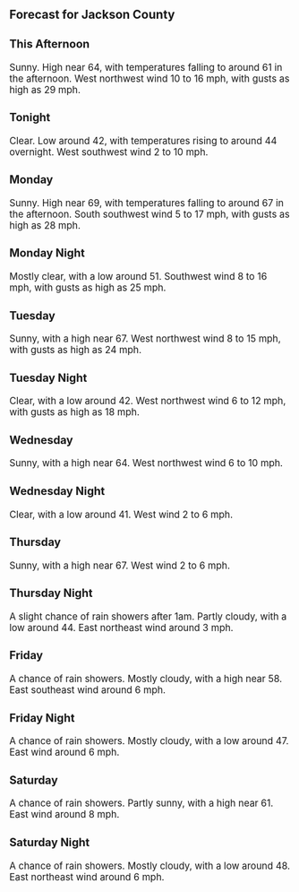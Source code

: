 <div>
   <h2>Forecast for Jackson County</h2>
   <p>
      <div style="font-size:120%">
         <h3>This Afternoon</h3>Sunny. High near 64, with temperatures falling to around 61 in the afternoon. West northwest wind 10 to 16 mph, with gusts
         as high as 29 mph.<br></div>
   </p>
   <p>
      <div style="font-size:120%">
         <h3>Tonight</h3>Clear. Low around 42, with temperatures rising to around 44 overnight. West southwest wind 2 to 10 mph.<br></div>
   </p>
   <p>
      <div style="font-size:120%">
         <h3>Monday</h3>Sunny. High near 69, with temperatures falling to around 67 in the afternoon. South southwest wind 5 to 17 mph, with gusts
         as high as 28 mph.<br></div>
   </p>
   <p>
      <div style="font-size:120%">
         <h3>Monday Night</h3>Mostly clear, with a low around 51. Southwest wind 8 to 16 mph, with gusts as high as 25 mph.<br></div>
   </p>
   <p>
      <div style="font-size:120%">
         <h3>Tuesday</h3>Sunny, with a high near 67. West northwest wind 8 to 15 mph, with gusts as high as 24 mph.<br></div>
   </p>
   <p>
      <div style="font-size:120%">
         <h3>Tuesday Night</h3>Clear, with a low around 42. West northwest wind 6 to 12 mph, with gusts as high as 18 mph.<br></div>
   </p>
   <p>
      <div style="font-size:120%">
         <h3>Wednesday</h3>Sunny, with a high near 64. West northwest wind 6 to 10 mph.<br></div>
   </p>
   <p>
      <div style="font-size:120%">
         <h3>Wednesday Night</h3>Clear, with a low around 41. West wind 2 to 6 mph.<br></div>
   </p>
   <p>
      <div style="font-size:120%">
         <h3>Thursday</h3>Sunny, with a high near 67. West wind 2 to 6 mph.<br></div>
   </p>
   <p>
      <div style="font-size:120%">
         <h3>Thursday Night</h3>A slight chance of rain showers after 1am. Partly cloudy, with a low around 44. East northeast wind around 3 mph.<br></div>
   </p>
   <p>
      <div style="font-size:120%">
         <h3>Friday</h3>A chance of rain showers. Mostly cloudy, with a high near 58. East southeast wind around 6 mph.<br></div>
   </p>
   <p>
      <div style="font-size:120%">
         <h3>Friday Night</h3>A chance of rain showers. Mostly cloudy, with a low around 47. East wind around 6 mph.<br></div>
   </p>
   <p>
      <div style="font-size:120%">
         <h3>Saturday</h3>A chance of rain showers. Partly sunny, with a high near 61. East wind around 8 mph.<br></div>
   </p>
   <p>
      <div style="font-size:120%">
         <h3>Saturday Night</h3>A chance of rain showers. Mostly cloudy, with a low around 48. East northeast wind around 6 mph.<br></div>
   </p>
</div>
